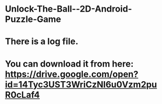 # Unlock-The-Ball--2D-Android-Puzzle-Game
# There is a log file.
# You can download it from here: https://drive.google.com/open?id=14Tyc3UST3WriCzNI6u0Vzm2puR0cLaf4
